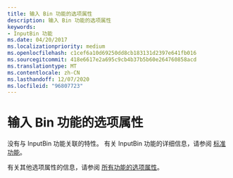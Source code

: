 ```yaml
---
title: 输入 Bin 功能的选项属性
description: 输入 Bin 功能的选项属性
keywords:
- InputBin 功能
ms.date: 04/20/2017
ms.localizationpriority: medium
ms.openlocfilehash: c1cef6a10d69250dd8cb183131d2397e641fb016
ms.sourcegitcommit: 418e6617e2a695c9cb4b37b5b60e264760858acd
ms.translationtype: MT
ms.contentlocale: zh-CN
ms.lasthandoff: 12/07/2020
ms.locfileid: "96807723"
---
```

# <a name="option-attributes-for-the-inputbin-feature"></a>输入 Bin 功能的选项属性





没有与 InputBin 功能关联的特性。 有关 InputBin 功能的详细信息，请参阅 [标准功能](standard-features.md)。

有关其他选项属性的信息，请参阅 [所有功能的选项属性](option-attributes-for-all-features.md)。

 

 




